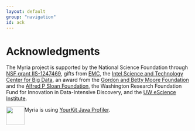 ```yaml
---
layout: default
group: "navigation"
id: ack
---
```


# Acknowledgments

The Myria project is supported by the National Science Foundation through [NSF grant IIS-1247469](http://www.nsf.gov/awardsearch/showAward.do?AwardNumber=1247469),
gifts from [EMC](http://www.emc.com/), the [Intel Science and Technology Center for Big Data](http://istc-bigdata.org/), an award from the [Gordon and Betty Moore Foundation](http://www.moore.org/) and the [Alfred P Sloan Foundation](http://www.sloan.org/), the Washington Research Foundation Fund for Innovation in Data-Intensive Discovery, and the [UW eScience Institute](http://escience.washington.edu/).

Myria is using [YourKit Java Profiler](https://www.yourkit.com/java/profiler/index.jsp). <img src="https://www.yourkit.com/images/yklogo.png" style="float: left" height="50px"/>

